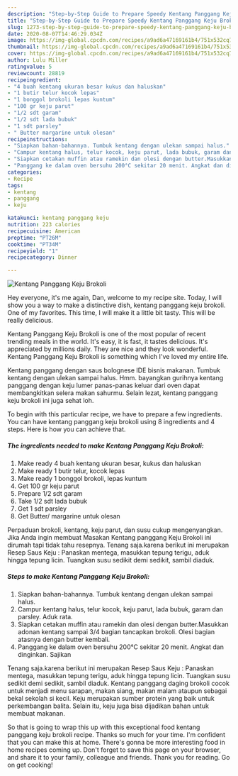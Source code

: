 ```yaml
---
description: "Step-by-Step Guide to Prepare Speedy Kentang Panggang Keju Brokoli"
title: "Step-by-Step Guide to Prepare Speedy Kentang Panggang Keju Brokoli"
slug: 1273-step-by-step-guide-to-prepare-speedy-kentang-panggang-keju-brokoli
date: 2020-08-07T14:46:29.034Z
image: https://img-global.cpcdn.com/recipes/a9ad6a47169161b4/751x532cq70/kentang-panggang-keju-brokoli-foto-resep-utama.jpg
thumbnail: https://img-global.cpcdn.com/recipes/a9ad6a47169161b4/751x532cq70/kentang-panggang-keju-brokoli-foto-resep-utama.jpg
cover: https://img-global.cpcdn.com/recipes/a9ad6a47169161b4/751x532cq70/kentang-panggang-keju-brokoli-foto-resep-utama.jpg
author: Lulu Miller
ratingvalue: 5
reviewcount: 28819
recipeingredient:
- "4 buah kentang ukuran besar kukus dan haluskan"
- "1 butir telur kocok lepas"
- "1 bonggol brokoli lepas kuntum"
- "100 gr keju parut"
- "1/2 sdt garam"
- "1/2 sdt lada bubuk"
- "1 sdt parsley"
- " Butter margarine untuk olesan"
recipeinstructions:
- "Siapkan bahan-bahannya. Tumbuk kentang dengan ulekan sampai halus."
- "Campur kentang halus, telur kocok, keju parut, lada bubuk, garam dan parsley. Aduk rata."
- "Siapkan cetakan muffin atau ramekin dan olesi dengan butter.Masukkan adonan kentang sampai 3/4 bagian tancapkan brokoli. Olesi bagian atasnya dengan butter kembali."
- "Panggang ke dalam oven bersuhu 200°C sekitar 20 menit. Angkat dan dinginkan. Sajikan"
categories:
- Recipe
tags:
- kentang
- panggang
- keju

katakunci: kentang panggang keju 
nutrition: 223 calories
recipecuisine: American
preptime: "PT26M"
cooktime: "PT34M"
recipeyield: "1"
recipecategory: Dinner

---
```



![Kentang Panggang Keju Brokoli](https://img-global.cpcdn.com/recipes/a9ad6a47169161b4/751x532cq70/kentang-panggang-keju-brokoli-foto-resep-utama.jpg)

Hey everyone, it's me again, Dan, welcome to my recipe site. Today, I will show you a way to make a distinctive dish, kentang panggang keju brokoli. One of my favorites. This time, I will make it a little bit tasty. This will be really delicious.

Kentang Panggang Keju Brokoli is one of the most popular of recent trending meals in the world. It's easy, it is fast, it tastes delicious. It's appreciated by millions daily. They are nice and they look wonderful. Kentang Panggang Keju Brokoli is something which I've loved my entire life.

Kentang panggang dengan saus bolognese IDE bisnis makanan. Tumbuk kentang dengan ulekan sampai halus. Hmm. bayangkan gurihnya kentang panggang dengan keju lumer panas-panas keluar dari oven dapat membangkitkan selera makan sahurmu. Selain lezat, kentang panggang keju brokoli ini juga sehat loh.


To begin with this particular recipe, we have to prepare a few ingredients. You can have kentang panggang keju brokoli using 8 ingredients and 4 steps. Here is how you can achieve that.

<!--inarticleads1-->

##### The ingredients needed to make Kentang Panggang Keju Brokoli:

1. Make ready 4 buah kentang ukuran besar, kukus dan haluskan
1. Make ready 1 butir telur, kocok lepas
1. Make ready 1 bonggol brokoli, lepas kuntum
1. Get 100 gr keju parut
1. Prepare 1/2 sdt garam
1. Take 1/2 sdt lada bubuk
1. Get 1 sdt parsley
1. Get  Butter/ margarine untuk olesan


Perpaduan brokoli, kentang, keju parut, dan susu cukup mengenyangkan. Jika Anda ingin membuat Masakan Kentang panggang Keju Brokoli ini dirumah tapi tidak tahu resepnya. Tenang saja.karena berikut ini merupakan Resep Saus Keju : Panaskan mentega, masukkan tepung terigu, aduk hingga tepung licin. Tuangkan susu sedikit demi sedikit, sambil diaduk. 

<!--inarticleads2-->

##### Steps to make Kentang Panggang Keju Brokoli:

1. Siapkan bahan-bahannya. Tumbuk kentang dengan ulekan sampai halus.
1. Campur kentang halus, telur kocok, keju parut, lada bubuk, garam dan parsley. Aduk rata.
1. Siapkan cetakan muffin atau ramekin dan olesi dengan butter.Masukkan adonan kentang sampai 3/4 bagian tancapkan brokoli. Olesi bagian atasnya dengan butter kembali.
1. Panggang ke dalam oven bersuhu 200°C sekitar 20 menit. Angkat dan dinginkan. Sajikan


Tenang saja.karena berikut ini merupakan Resep Saus Keju : Panaskan mentega, masukkan tepung terigu, aduk hingga tepung licin. Tuangkan susu sedikit demi sedikit, sambil diaduk. Kentang panggang daging brokoli cocok untuk menjadi menu sarapan, makan siang, makan malam ataupun sebagai bekal sekolah si kecil. Keju merupakan sumber protein yang baik untuk perkembangan balita. Selain itu, keju juga bisa dijadikan bahan untuk membuat makanan. 

So that is going to wrap this up with this exceptional food kentang panggang keju brokoli recipe. Thanks so much for your time. I'm confident that you can make this at home. There's gonna be more interesting food in home recipes coming up. Don't forget to save this page on your browser, and share it to your family, colleague and friends. Thank you for reading. Go on get cooking!
